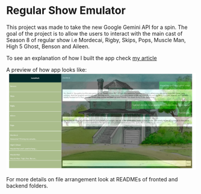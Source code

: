 # Regular Show Emulator

This project was made to take the new Google Gemini API for a spin. The goal of the project is to allow the users to interact with the main cast of Season 8 of regular show i.e Mordecai, Rigby, Skips, Pops, Muscle Man, High 5 Ghost, Benson and Aileen.

To see an explanation of how I built the app check [my article](https://medium.com/@roman.njoroge_90440/google-gemini-tutorial-how-to-build-a-chat-app-with-characters-from-your-favorite-show-a8c0efd732ef)

A preview of how app looks like:
![App Preview](frontend/public/image2.png)

For more details on file arrangement look at READMEs of fronted and backend folders.